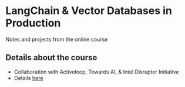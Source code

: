 # LangChain & Vector Databases in Production 

 Notes and projects from the online course

## Details about the course
- Collaboration with Activeloop, Towards AI, & Intel Disruptor Initiative
- Details [here](https://learn.activeloop.ai/courses/langchain)

